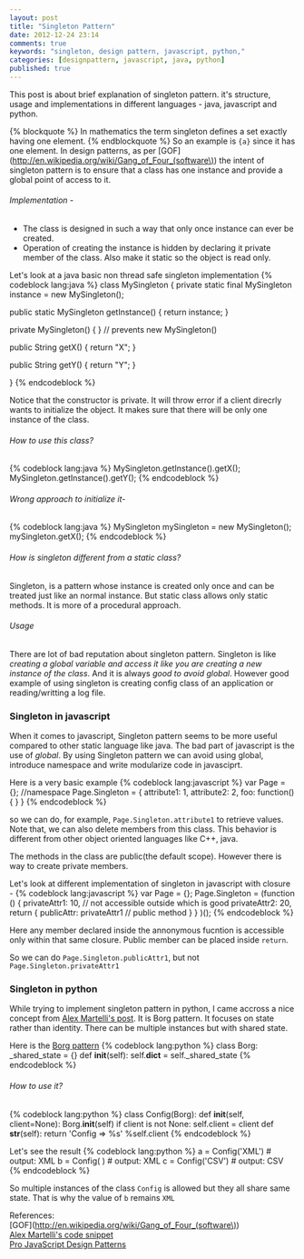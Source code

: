 ```yaml
---
layout: post
title: "Singleton Pattern"
date: 2012-12-24 23:14
comments: true
keywords: "singleton, design pattern, javascript, python,"
categories: [designpattern, javascript, java, python]
published: true
---
```

This post is about brief explanation of singleton pattern. it's structure, usage and implementations in different languages - java, javascript and python.

{% blockquote %}
In mathematics the term singleton defines a set exactly having one element.
{% endblockquote %}
So an example is `{a}` since it has one element.
In design patterns, as per [GOF](http://en.wikipedia.org/wiki/Gang_of_Four_(software\)) the intent of singleton pattern is to ensure that a class has one instance and provide a global point of access to it.

###### Implementation -
* The class is designed in such a way that only once instance can ever be created.
* Operation of creating the instance is hidden by declaring it private member of the class. Also make it static so the object is read only.

Let's look at a java basic non thread safe singleton implementation
{% codeblock lang:java %}
class MySingleton {
  private static final MySingleton instance = new MySingleton();

  public static MySingleton getInstance() {
    return instance;
  }

  private MySingleton() { } // prevents new MySingleton()

  public String getX() { return "X"; }

  public String getY() { return "Y"; }

}
{% endcodeblock %}

Notice that the constructor is private. It will throw error if a client direcrly wants to initialize the object. It makes sure that there will be only one instance of the class.

###### How to use this class?
{% codeblock lang:java %}
MySingleton.getInstance().getX();
MySingleton.getInstance().getY();
{% endcodeblock %}

###### Wrong approach to initialize it-
{% codeblock lang:java %}
MySingleton mySingleton = new MySingleton();
mySingleton.getX();
{% endcodeblock %}

###### How is singleton different from a static class? <br />
Singleton, is a pattern whose instance is created only once and can be treated just like an normal instance. But static class allows only static methods. It is more of a procedural approach.

###### Usage
There are lot of bad reputation about singleton pattern. Singleton is like *creating a global variable and access it like you are creating a new instance of the class*. And it is always *good to avoid global*. However good example of using singleton is creating config class of an application or reading/writting a log file.

<!--more-->

###  Singleton in javascript
When it comes to javascript, Singleton pattern seems to be more useful compared to other static language like java. The bad part of javascript is the use of *global*. By using Singleton pattern we can avoid using global, introduce namespace and write modularize code in javasciprt.

Here is a very basic example
{% codeblock lang:javascript %}
var Page = {}; //namespace
Page.Singleton = {
 attribute1: 1,
 attribute2: 2,
 foo: function() {
 }
}
{% endcodeblock %}

so we can do, for example,  `Page.Singleton.attribute1` to retrieve values. Note that, we can also delete members from this class. This behavior is different from other object oriented languages like C++, java.

The methods in the class are public(the default scope). However there is way to create private members.

Let's look at different implementation of singleton in javascript with closure -
{% codeblock lang:javascript %}
var Page = {};
Page.Singleton = (function () {
  privateAttr1: 10, // not accessible outside which is good
  privateAttr2: 20,
  return {
    publicAttr: privateAttr1 // public method
  }
 }
)();
{% endcodeblock %}

Here any member declared inside the annonymous fucntion is accessible only within that same closure. Public member can be placed inside `return`.

So we can do `Page.Singleton.publicAttr1`, but not `Page.Singleton.privateAttr1`


### Singleton in python
While trying to implement singleton pattern in python, I came accross a nice concept from [Alex Martelli's post](http://code.activestate.com/recipes/66531/#c20). It is Borg pattern. It focuses on state rather than identity. There can be multiple instances but with shared state.

Here is the [Borg pattern](http://code.activestate.com/recipes/66531/#c20)
{% codeblock lang:python %}
class Borg:
  _shared_state = {}
  def __init__(self):
    self.__dict__ = self._shared_state
{% endcodeblock %}

###### How to use it?
{% codeblock lang:python %}
class Config(Borg):
  def __init__(self, client=None):
    Borg.__init__(self)
    if client is not None: self.client = client
  def __str__(self):
    return 'Config => %s' %self.client
{% endcodeblock %}

Let's see the result
{% codeblock lang:python %}
a = Config('XML') # output: XML
b = Config( ) # output: XML
c = Config('CSV') # output: CSV
{% endcodeblock %}

So multiple instances of the class `Config` is allowed but they all share same state. That is why the value of `b` remains `XML`


References: <br />
[GOF](http://en.wikipedia.org/wiki/Gang_of_Four_(software\)) <br />
[Alex Martelli's code snippet](http://code.activestate.com/recipes/66531/#c20) <br />
[Pro JavaScript Design Patterns](http://www.amazon.com/JavaScript-Design-Patterns-Recipes-Problem-Solution/dp/159059908X)
